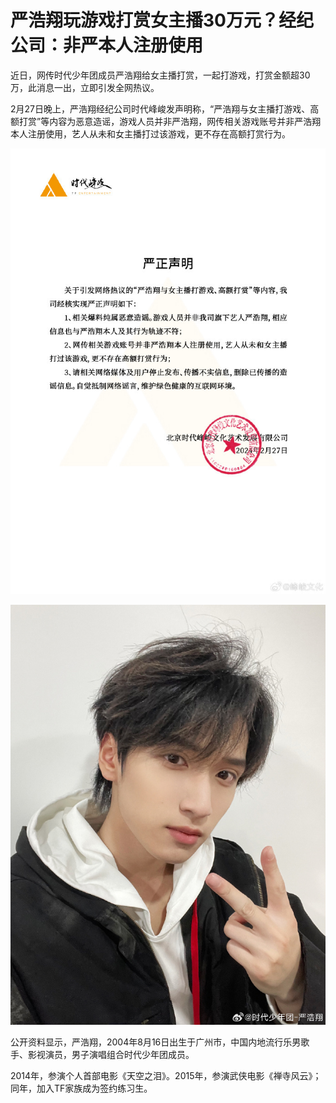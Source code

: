 # 严浩翔玩游戏打赏女主播30万元？经纪公司：非严本人注册使用

近日，网传时代少年团成员严浩翔给女主播打赏，一起打游戏，打赏金额超30万，此消息一出，立即引发全网热议。

2月27日晚上，严浩翔经纪公司时代峰峻发声明称，“严浩翔与女主播打游戏、高额打赏”等内容为恶意造谣，游戏人员并非严浩翔，网传相关游戏账号并非严浩翔本人注册使用，艺人从未和女主播打过该游戏，更不存在高额打赏行为。

![c7ca3779913cb5e3bb4423c28ec339a2.jpg](https://raw.githubusercontent.com/qqhsx/qqnews_image/main/2024/02/27/严浩翔玩游戏打赏女主播30万元？经纪公司：非严本人注册使用/c7ca3779913cb5e3bb4423c28ec339a2.jpg)

![3e1cbf0c3b78b68fc66bd683ff797fa5.jpg](https://raw.githubusercontent.com/qqhsx/qqnews_image/main/2024/02/27/严浩翔玩游戏打赏女主播30万元？经纪公司：非严本人注册使用/3e1cbf0c3b78b68fc66bd683ff797fa5.jpg)

公开资料显示，严浩翔，2004年8月16日出生于广州市，中国内地流行乐男歌手、影视演员，男子演唱组合时代少年团成员。

2014年，参演个人首部电影《天空之泪》。2015年，参演武侠电影《禅寺风云》；同年，加入TF家族成为签约练习生。


